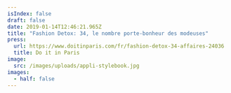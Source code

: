 ```yaml
---
isIndex: false
draft: false
date: 2019-01-14T12:46:21.965Z
title: "Fashion Detox: 34, le nombre porte-bonheur des modeuses"
press:
  url: https://www.doitinparis.com/fr/fashion-detox-34-affaires-24036
  title: Do it in Paris
image:
  src: /images/uploads/appli-stylebook.jpg
images:
  - half: false
---
```

